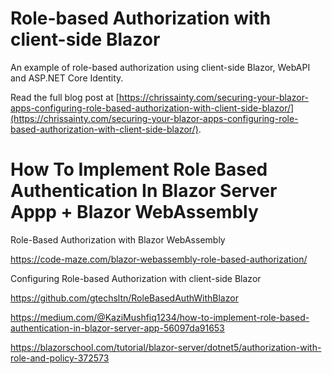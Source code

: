 # Role-based Authorization with client-side Blazor

An example of role-based authorization using client-side Blazor, WebAPI and ASP.NET Core Identity.

Read the full blog post at [https://chrissainty.com/securing-your-blazor-apps-configuring-role-based-authorization-with-client-side-blazor/](https://chrissainty.com/securing-your-blazor-apps-configuring-role-based-authorization-with-client-side-blazor/).

# How To Implement Role Based Authentication In Blazor Server Appp + Blazor WebAssembly

Role-Based Authorization with Blazor WebAssembly

https://code-maze.com/blazor-webassembly-role-based-authorization/

Configuring Role-based Authorization with client-side Blazor

https://github.com/gtechsltn/RoleBasedAuthWithBlazor

https://medium.com/@KaziMushfiq1234/how-to-implement-role-based-authentication-in-blazor-server-app-56097da91653

https://blazorschool.com/tutorial/blazor-server/dotnet5/authorization-with-role-and-policy-372573

